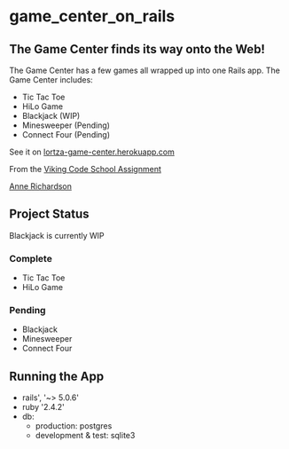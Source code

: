 # game_center_on_rails

## The Game Center finds its way onto the Web!

The Game Center has a few games all wrapped up into one Rails app. The Game Center includes:

- Tic Tac Toe
- HiLo Game
- Blackjack (WIP)
- Minesweeper (Pending)
- Connect Four (Pending)

See it on [lortza-game-center.herokuapp.com](https://lortza-game-center.herokuapp.com/)

From the [Viking Code School Assignment](https://www.vikingcodeschool.com/dashboard#/intro-to-rails-and-deployment/connect-four-on-rails-optional)

[Anne Richardson](https://github.com/lortza)

## Project Status

Blackjack is currently WIP

### Complete

- Tic Tac Toe
- HiLo Game

### Pending

- Blackjack
- Minesweeper
- Connect Four

## Running the App

- rails', '~> 5.0.6'
- ruby '2.4.2'
- db:
  - production: postgres
  - development & test: sqlite3
